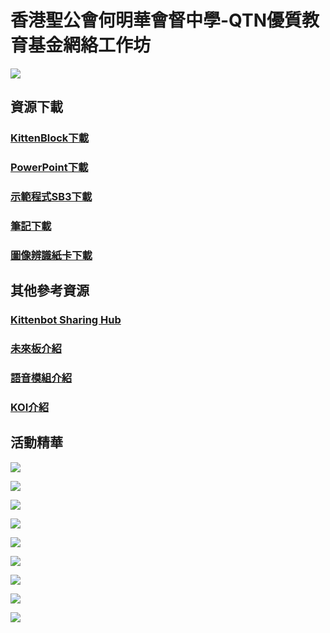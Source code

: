 # 香港聖公會何明華會督中學-QTN優質教育基金網絡工作坊

![](./images/1.jpeg)

## 資源下載

### [KittenBlock下載](https://bit.ly/060123KittenBlock)
### [PowerPoint下載](https://bit.ly/060123QTNPPT)
### [示範程式SB3下載](https://bit.ly/060123QTNSB3)
### [筆記下載](https://bit.ly/06012023Notes)
### [圖像辨識紙卡下載](https://drive.google.com/file/d/1Hr0t6ktHZWfS2o6ueOkHLQmyC9_SXwnO/view?usp=sharing)

## 其他參考資源

### [Kittenbot Sharing Hub](https://sharinghub.kittenbot.hk)

### [未來板介紹](https://kittenbothk.readthedocs.io/en/latest/futureboard/futureboard.html)

### [語音模組介紹](https://kittenbothk.readthedocs.io/en/latest/functional_module/sugar/sugar_asr.html)

### [KOI介紹](https://kittenbothk.readthedocs.io/en/latest/AI%20Cam/intro.html)

## 活動精華

![](./images/2.jpeg)

![](./images/3.jpeg)

![](./images/4.jpeg)

![](./images/5.jpeg)

![](./images/6.jpeg)

![](./images/7.jpeg)

![](./images/8.jpeg)

![](./images/9.jpeg)

![](./images/10.jpeg)